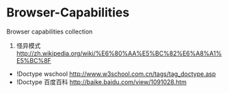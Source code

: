 Browser-Capabilities
====================

Browser capabilities collection


1. 怪异模式 http://zh.wikipedia.org/wiki/%E6%80%AA%E5%BC%82%E6%A8%A1%E5%BC%8F
  * !Doctype wschool http://www.w3school.com.cn/tags/tag_doctype.asp 
  * !Doctype 百度百科 http://baike.baidu.com/view/1091028.htm
